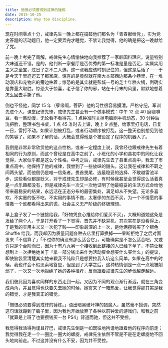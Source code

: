 ```yaml
---
title: 憎恨必须要得到戒律的锤炼
date: 2015-10-25
description: Way too discipline.
---
```


现在时间零点十分，戒律先生一晚上都在捣鼓他们那名为「青春献给党」，实为党史答题的活动题目，他一定要弄完才睡觉，不禁让我觉得，他的确是把这一晚献给了党。

前一晚上考完了局解，戒律先生心情愉快地向我推荐了一家韩国料理店，说量特别大味道还不错。是的，他判断一家餐厅是否优秀的第一标准是量是否足，实属实用主义之至宝，过日子之不二人选，这一点我应该时刻记住的，但这是后话了——于是今天千里迢迢去了那家店，惊喜的是竟然就在南大本部西边那条小巷里，在一堆动漫店和宠物店的旁边杵着；惊恐的是其实就是彭城一号的芝士年糕火锅，倒确实是靠量大取胜。惊恐大于惊喜，老子信了你的邪，站在十月末的风里，默默地想着怎么回去手撕了他。

倒也不怪他，同学 15 年（孽缘啊，菩萨）他的习性很容易摸清。严格守纪，军训先进个人，课堂纪律先锋，戒律先生甚至有一个做事模式：中午 12 点 40 磨咖啡豆，看一集动漫，无论看不看得完，1 点钟准时关掉电脑刷手机动态，30 分钟后洗把脸，整理书包书桌，1 点 45 准时去上课，晚上 9 点整，给家里打电话，日复一日，雷打不动。如果计划被打乱，或者行动顺序被打乱，这一整天也别想见到他的笑容了。如果不了解的话，大概会觉得他是个被设定了程序的机器人了。

我倒是非常非常欣赏他的这点性格，或者一定程度上说，我曾经也跟戒律先生有着相同的行为原则，而这个曾经是在高中之前了。小班化的小学和县初中的同化让我觉得，大家似乎都是这么个性格。中考之后，戒律先生去了县重点高中，我去了市重点高中，他保持了他的戒律，我尝到了一些放纵的甜头。这让我在戒律和不羁之间两头望，而他倒仍是唯一信条者。畏首畏尾、选最稳妥的选择、不敢越雷池半步，这些看似都是贬义，对于戒律先生却是必修，有时候我甚至会觉得这么活着真是一点乐趣都没有，但是戒律先生一次又一次地证明了他最稳妥的生活方式会给他带来最稳妥的结果，永远活在正态分布的最密集处，满足却从不失望。无论多喜欢，不实惠的饭不吃，不实用的事情不做，太奢侈的东西不买，为一个不情愿的事情撒一个谁都看得出来的谎，社会主义无产阶级的终极理想。

早上盒子发了一个链接给我，「好物凭良心推给你们爱买不买」，大概知道她这条是发给了两个人，于是打开看了一下觉得，首先并不缺耳机，其次实在是没看得上，于是我的实用主义又一次犯了贱——印象最深的上一次，是他俩攒钱买了个银色 Shuffle 给我，而我却因为质量问题各种去店里打算换掉——果断拒绝了之后对面发来「不信算了」「不过你的确没有那么适合它」，可能确实是不怎么适合吧，又或许只是个台阶而已，因为十有八九另一个接收到此链接的人已经下单了，不禁让我想到上一次拒绝她关于「拿一部分钱出来作为活动资金想买什么买什么」的提议，即使脑袋里清楚其实她来戳我不纯粹只是想要拉我入坑这么简单。如果在高中的时候，我也许会不假思索地答应，但是到了大学之后，这种热情倒是一点一点地被削弱了，一次又一次地拒绝了她的各种推荐，反而跟着戒律先生的步伐越走越远。

我们彼此因为喜欢同样的东西走到一起，又因为不同的观点渐行渐远，就在三角变成两角，并且觉得也快要失去她的时候，她寄来了一箱热爱，让我觉得那其实是我的错觉，才是我真正的错觉。

「憎恨必须要得到戒律的锤炼。」语出暗黑破坏神的猎魔人，虽然毫不搭调，突然这句话就蹦到了脑子里，因为我也开始放弃了各种以前钟爱的游戏们，和我之前「就算是上班了也要攒钱买一台 PS4」背道而驰，但这并不受控。

我觉得我活得拘谨且拧巴，戒律先生倒是一如既往地拘谨地跟着他的程序向前走；我觉得我在走一个一圈比一圈大的螺旋，戒律先生依然不管是不是在走螺旋地不回头地向前走。不过这并没有什么不妥，因为并不受控。
